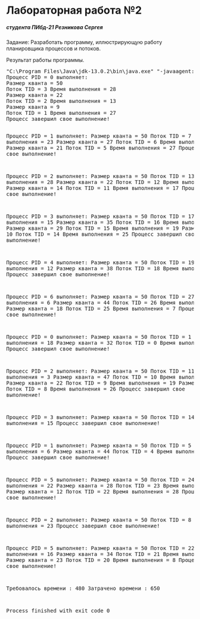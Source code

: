 # Лабораторная работа №2

##### студента ПИбд-21 Резникова Сергея

Задание: Разработать программу, иллюстрирующую работу планировщика процессов и потоков. 

Результат работы программы. 

<html>
<body>
<pre>
"C:\Program Files\Java\jdk-13.0.2\bin\java.exe" "-javaagent:C:\Program Files\JetBrains\IntelliJ IDEA Community Edition 2020.2.2\lib\idea_rt.jar=51864:C:\Program Files\JetBrains\IntelliJ IDEA Community Edition 2020.2.2\bin" -Dfile.encoding=UTF-8 -classpath C:\Users\Mvideo\IdeaProjects\OS_Laboratory2\out\production\OS_Laboratory2 Main
Процесс PID = 0 выполняет: 
Размер кванта = 50
Поток TID = 3 Время выполнения = 28
Размер кванта = 22
Поток TID = 2 Время выполнения = 13
Размер кванта = 9
Поток TID = 1 Время выполнения = 27
Процесс завершил свое выполнение!

Процесс PID = 1 выполняет: 
Размер кванта = 50
Поток TID = 7 Время выполнения = 23
Размер кванта = 27
Поток TID = 6 Время выполнения = 6
Размер кванта = 21
Поток TID = 5 Время выполнения = 27
Процесс завершил свое выполнение!

Процесс PID = 2 выполняет: 
Размер кванта = 50
Поток TID = 13 Время выполнения = 28
Размер кванта = 22
Поток TID = 12 Время выполнения = 8
Размер кванта = 14
Поток TID = 11 Время выполнения = 17
Процесс завершил свое выполнение!

Процесс PID = 3 выполняет: 
Размер кванта = 50
Поток TID = 17 Время выполнения = 15
Размер кванта = 35
Поток TID = 16 Время выполнения = 6
Размер кванта = 29
Поток TID = 15 Время выполнения = 19
Размер кванта = 10
Поток TID = 14 Время выполнения = 25
Процесс завершил свое выполнение!

Процесс PID = 4 выполняет: 
Размер кванта = 50
Поток TID = 19 Время выполнения = 12
Размер кванта = 38
Поток TID = 18 Время выполнения = 14
Процесс завершил свое выполнение!

Процесс PID = 6 выполняет: 
Размер кванта = 50
Поток TID = 27 Время выполнения = 6
Размер кванта = 44
Поток TID = 26 Время выполнения = 26
Размер кванта = 18
Поток TID = 25 Время выполнения = 7
Процесс завершил свое выполнение!

Процесс PID = 0 выполняет: 
Размер кванта = 50
Поток TID = 1 Время выполнения = 18
Размер кванта = 32
Поток TID = 0 Время выполнения = 10
Процесс завершил свое выполнение!

Процесс PID = 2 выполняет: 
Размер кванта = 50
Поток TID = 11 Время выполнения = 3
Размер кванта = 47
Поток TID = 10 Время выполнения = 25
Размер кванта = 22
Поток TID = 9 Время выполнения = 19
Размер кванта = 3
Поток TID = 8 Время выполнения = 26
Процесс завершил свое выполнение!

Процесс PID = 3 выполняет: 
Размер кванта = 50
Поток TID = 14 Время выполнения = 15
Процесс завершил свое выполнение!

Процесс PID = 1 выполняет: 
Размер кванта = 50
Поток TID = 5 Время выполнения = 6
Размер кванта = 44
Поток TID = 4 Время выполнения = 8
Процесс завершил свое выполнение!

Процесс PID = 5 выполняет: 
Размер кванта = 50
Поток TID = 24 Время выполнения = 22
Размер кванта = 28
Поток TID = 23 Время выполнения = 16
Размер кванта = 12
Поток TID = 22 Время выполнения = 28
Процесс завершил свое выполнение!

Процесс PID = 2 выполняет: 
Размер кванта = 50
Поток TID = 8 Время выполнения = 23
Процесс завершил свое выполнение!

Процесс PID = 5 выполняет: 
Размер кванта = 50
Поток TID = 22 Время выполнения = 16
Размер кванта = 34
Поток TID = 21 Время выполнения = 11
Размер кванта = 23
Поток TID = 20 Время выполнения = 8
Процесс завершил свое выполнение!

Требовалось времени : 480
Затрачено времени : 650

Process finished with exit code 0
</pre>
</body>
</html>

